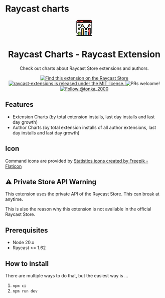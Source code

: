 # Raycast charts

<div align="center">
  <img
    src="https://github.com/tonka3000/raycast-charts-extension/blob/main/assets/analytics.png?raw=true"
    width="50"
  />

  <h1>
    Raycast Charts - Raycast Extension
  </h1>

Check out charts about Raycast Store extensions and authors.

  <p>
    <a href="https://www.raycast.com/tonka3000/raycast-charts">
      <img src="https://img.shields.io/badge/Raycast-store-red.svg"
        alt="Find this extension on the Raycast Store"
      />
    </a>
    <a
      href="https://github.com/tonka3000/raycast-charts-extension/blob/master/LICENSE"
    >
      <img
        src="https://img.shields.io/badge/license-MIT-blue.svg"
        alt="raycast-extensions is released under the MIT license."
      />
    </a>
    <img
      src="https://img.shields.io/badge/PRs-welcome-brightgreen.svg"
      alt="PRs welcome!"
    />
    <a href="https://twitter.com/intent/follow?screen_name=tonka_2000">
      <img
        src="https://img.shields.io/twitter/follow/tonka_2000.svg?label=Follow%20@tonka_2000"
        alt="Follow @tonka_2000"
      />
    </a>
  </p>
</div>

## Features

- Extension Charts (by total extension installs, last day installs and last day growth)
- Author Charts (by total extension installs of all author extensions, last day installs and last day growth)

## Icon
Command icons are provided by <a href="https://www.flaticon.com/free-icons/statistics" title="statistics icons">Statistics icons created by Freepik - Flaticon</a>

## ⚠️ Private Store API Warning
This extension uses the private API of the Raycast Store. This can break at anytime.

This is also the reason why this extension is not available in the official Raycast Store.

## Prerequisites
- Node 20.x
- Raycast >= 1.62

## How to install
There are multiple ways to do that, but the easiest way is ...

1. `npm ci`
2. `npm run dev`
